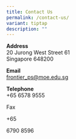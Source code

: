 ```yaml
---
title: Contact Us
permalink: /contact-us/
variant: tiptap
description: ""
---
```

<p><strong>Address</strong>
<br>20 Jurong West Street 61
<br>Singapore 648200</p>
<p><strong>Email</strong>
<br><a href="frontier_ps@moe.edu.sg" rel="noopener noreferrer nofollow" target="_blank">frontier_ps@moe.edu.sg</a>
</p>
<p><strong>Telephone</strong>
<br>+65 6578 9555</p>
<p>Fax</p>
<p>+65</p>
<p></p>
<p></p>
<p></p>
<p></p>
<p></p>
<p></p>
<p>6790 8596</p>